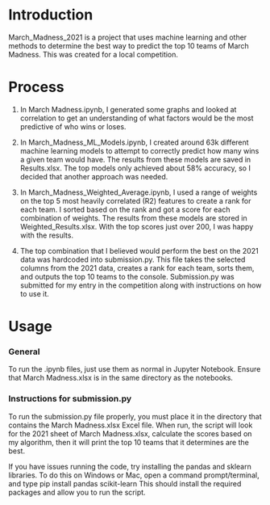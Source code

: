 # Introduction
March_Madness_2021 is a project that uses machine learning and other methods to determine the best way to predict the top 10 teams of March Madness. This was created for a local competition. 

# Process
1. In March Madness.ipynb, I generated some graphs and looked at correlation to get an understanding of what factors would be the most predictive of who wins or loses.

1. In March_Madness_ML_Models.ipynb, I created around 63k different machine learning models to attempt to correctly predict how many wins a given team would have. The results from these models are saved in Results.xlsx. The top models only achieved about 58% accuracy, so I decided that another approach was needed.

1. In March_Madness_Weighted_Average.ipynb, I used a range of weights on the top 5 most heavily correlated (R2) features to create a rank for each team. I sorted based on the rank and got a score for each combination of weights. The results from these models are stored in Weighted_Results.xlsx. With the top scores just over 200, I was happy with the results.

1. The top combination that I believed would perform the best on the 2021 data was hardcoded into submission.py. This file takes the selected columns from the 2021 data, creates a rank for each team, sorts them, and outputs the top 10 teams to the console. Submission.py was submitted for my entry in the competition along with instructions on how to use it.


# Usage
### General
To run the .ipynb files, just use them as normal in Jupyter Notebook. Ensure that March Madness.xlsx is in the same directory as the notebooks.

### Instructions for submission.py
To run the submission.py file properly, you must place it in the directory that contains the March Madness.xlsx Excel file.
When run, the script will look for the 2021 sheet of March Madness.xlsx, calculate the scores based on my algorithm, then it 
will print the top 10 teams that it determines are the best.

If you have issues running the code, try installing the pandas and sklearn libraries.
To do this on Windows or Mac, open a command prompt/terminal, and type
	pip install pandas scikit-learn
This should install the required packages and allow you to run the script.
